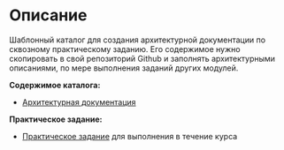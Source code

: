 # Описание

Шаблонный каталог для создания архитектурной документации по сквозному практическому заданию. Его содержимое нужно скопировать в свой репозиторий Github и заполнять архитектурными описаниями, по мере выполнения заданий других модулей.

**Содержимое каталога:**

- [Архитектурная документация](docs/README.md)

**Практическое задание:**

- [Практическое задание](../task.md) для выполнения в течение курса
  
  